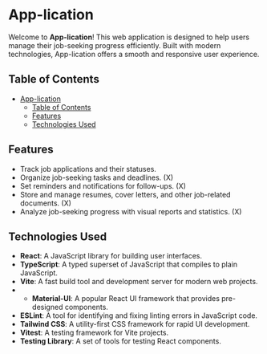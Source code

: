 # App-lication

Welcome to **App-lication**! This web application is designed to help users manage their job-seeking progress efficiently. Built with modern technologies, App-lication offers a smooth and responsive user experience.

## Table of Contents

- [App-lication](#app-lication)
  - [Table of Contents](#table-of-contents)
  - [Features](#features)
  - [Technologies Used](#technologies-used)

## Features

- Track job applications and their statuses.
- Organize job-seeking tasks and deadlines. (X)
- Set reminders and notifications for follow-ups. (X)
- Store and manage resumes, cover letters, and other job-related documents. (X)
- Analyze job-seeking progress with visual reports and statistics. (X)

## Technologies Used

- **React**: A JavaScript library for building user interfaces.
- **TypeScript**: A typed superset of JavaScript that compiles to plain JavaScript.
- **Vite**: A fast build tool and development server for modern web projects.
- - **Material-UI**: A popular React UI framework that provides pre-designed components.
- **ESLint**: A tool for identifying and fixing linting errors in JavaScript code.
- **Tailwind CSS**: A utility-first CSS framework for rapid UI development.
- **Vitest**: A testing framework for Vite projects.
- **Testing Library**: A set of tools for testing React components.

